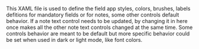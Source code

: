 This XAML file is used to define the field app styles, colors, brushes, labels defitions for mandatory fields or for notes, some other controls default behavior. If a note text control needs to be updated, by changing it in here once makes all the other note text controls changed at the same time. Some controls behavior are meant to be default but more specific behavior could be set when used in dark or light mode, like font colors.